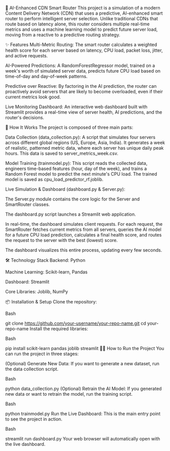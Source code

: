 🧠 AI-Enhanced CDN Smart Router
This project is a simulation of a modern Content Delivery Network (CDN) that uses a predictive, AI-enhanced smart router to perform intelligent server selection. Unlike traditional CDNs that route based on latency alone, this router considers multiple real-time metrics and uses a machine learning model to predict future server load, moving from a reactive to a predictive routing strategy.

✨ Features
Multi-Metric Routing: The smart router calculates a weighted health score for each server based on latency, CPU load, packet loss, jitter, and active requests.

AI-Powered Predictions: A RandomForestRegressor model, trained on a week's worth of simulated server data, predicts future CPU load based on time-of-day and day-of-week patterns.

Predictive over Reactive: By factoring in the AI prediction, the router can proactively avoid servers that are likely to become overloaded, even if their current metrics look good.

Live Monitoring Dashboard: An interactive web dashboard built with Streamlit provides a real-time view of server health, AI predictions, and the router's decisions.

🚀 How It Works
The project is composed of three main parts:

Data Collection (data_collection.py): A script that simulates four servers across different global regions (US, Europe, Asia, India). It generates a week of realistic, patterned metric data, where each server has unique daily peak hours. This data is saved to server_metrics_week.csv.

Model Training (trainmodel.py): This script reads the collected data, engineers time-based features (hour, day of the week), and trains a Random Forest model to predict the next minute's CPU load. The trained model is saved as cpu_load_predictor_rf.joblib.

Live Simulation & Dashboard (dashboard.py & Server.py):

The Server.py module contains the core logic for the Server and SmartRouter classes.

The dashboard.py script launches a Streamlit web application.

In real-time, the dashboard simulates client requests. For each request, the SmartRouter fetches current metrics from all servers, queries the AI model for a future CPU load prediction, calculates a final health score, and routes the request to the server with the best (lowest) score.

The dashboard visualizes this entire process, updating every few seconds.

🛠️ Technology Stack
Backend: Python

Machine Learning: Scikit-learn, Pandas

Dashboard: Streamlit

Core Libraries: Joblib, NumPy

📦 Installation & Setup
Clone the repository:

Bash

git clone https://github.com/your-username/your-repo-name.git
cd your-repo-name
Install the required libraries:

Bash

pip install scikit-learn pandas joblib streamlit
🏃‍♂️ How to Run the Project
You can run the project in three stages:

(Optional) Generate New Data: If you want to generate a new dataset, run the data collection script.

Bash

python data_collection.py
(Optional) Retrain the AI Model: If you generated new data or want to retrain the model, run the training script.

Bash

python trainmodel.py
Run the Live Dashboard: This is the main entry point to see the project in action.

Bash

streamlit run dashboard.py
Your web browser will automatically open with the live dashboard.
